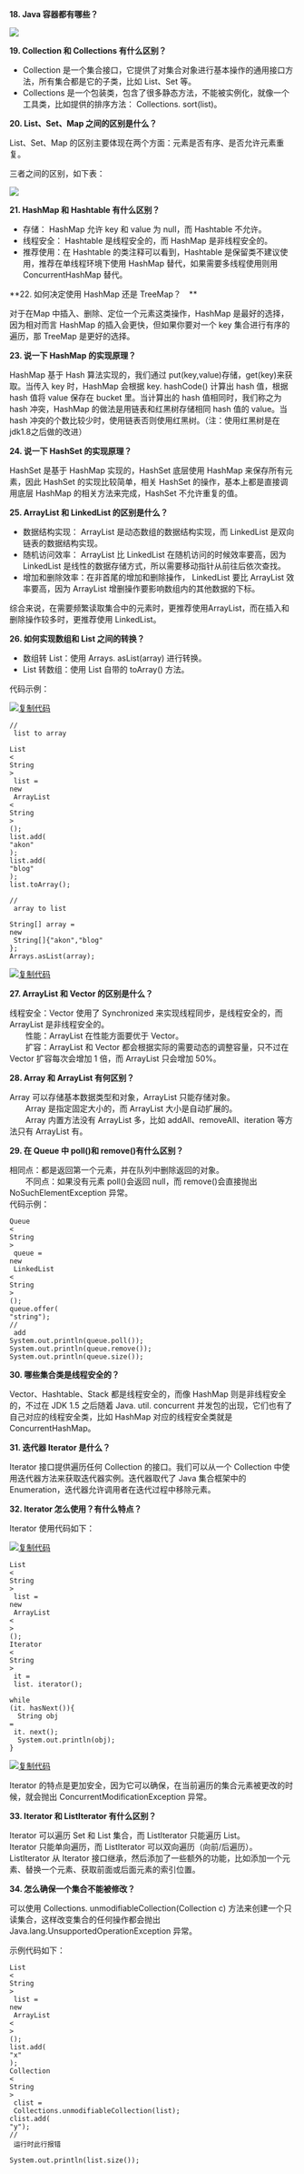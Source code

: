 **18. Java 容器都有哪些？**

![](/assets/1588033-20190427105432836-1091486414.png)

**19. Collection 和 Collections 有什么区别？**

* Collection 是一个集合接口，它提供了对集合对象进行基本操作的通用接口方法，所有集合都是它的子类，比如 List、Set 等。
* Collections 是一个包装类，包含了很多静态方法，不能被实例化，就像一个工具类，比如提供的排序方法： Collections. sort\(list\)。

**20. List、Set、Map 之间的区别是什么？**

List、Set、Map 的区别主要体现在两个方面：元素是否有序、是否允许元素重复。

三者之间的区别，如下表：

![](/assets/1588033-20190427105643498-1542742393.png)

**21. HashMap 和 Hashtable 有什么区别？**

* 存储：
  HashMap 允许 key 和 value 为 null，而 Hashtable 不允许。
* 线程安全：
  Hashtable 是线程安全的，而 HashMap 是非线程安全的。
* 推荐使用：在
  Hashtable 的类注释可以看到，Hashtable 是保留类不建议使用，推荐在单线程环境下使用 HashMap 替代，如果需要多线程使用则用 ConcurrentHashMap 替代。

**22. 如何决定使用 HashMap 还是 TreeMap？　**

对于在Map 中插入、删除、定位一个元素这类操作，HashMap 是最好的选择，因为相对而言 HashMap 的插入会更快，但如果你要对一个 key 集合进行有序的遍历，那 TreeMap 是更好的选择。

**23. 说一下 HashMap 的实现原理？**

HashMap 基于 Hash 算法实现的，我们通过 put\(key,value\)存储，get\(key\)来获取。当传入 key 时，HashMap 会根据 key. hashCode\(\) 计算出 hash 值，根据 hash 值将 value 保存在 bucket 里。当计算出的 hash 值相同时，我们称之为 hash 冲突，HashMap 的做法是用链表和红黑树存储相同 hash 值的 value。当 hash 冲突的个数比较少时，使用链表否则使用红黑树。（注：使用红黑树是在jdk1.8之后做的改进）

**24. 说一下 HashSet 的实现原理？**

HashSet 是基于 HashMap 实现的，HashSet 底层使用 HashMap 来保存所有元素，因此 HashSet 的实现比较简单，相关 HashSet 的操作，基本上都是直接调用底层 HashMap 的相关方法来完成，HashSet 不允许重复的值。

**25. ArrayList 和 LinkedList 的区别是什么？**

* 数据结构实现：
  ArrayList 是动态数组的数据结构实现，而 LinkedList 是双向链表的数据结构实现。
* 随机访问效率：
  ArrayList 比 LinkedList 在随机访问的时候效率要高，因为 LinkedList 是线性的数据存储方式，所以需要移动指针从前往后依次查找。
* 增加和删除效率：在非首尾的增加和删除操作，
  LinkedList 要比 ArrayList 效率要高，因为 ArrayList 增删操作要影响数组内的其他数据的下标。

综合来说，在需要频繁读取集合中的元素时，更推荐使用ArrayList，而在插入和删除操作较多时，更推荐使用 LinkedList。

**26. 如何实现数组和 List 之间的转换？**

* 数组转
  List：使用 Arrays. asList\(array\) 进行转换。
* List 转数组：使用 List 自带的 toArray\(\) 方法。

代码示例：

[![](https://common.cnblogs.com/images/copycode.gif "复制代码")](javascript:void%280%29;)

```
//
 list to array

List
<
String
>
 list = 
new
 ArrayList
<
String
>
();
list.add(
"akon"
);
list.add(
"blog"
);
list.toArray();

//
 array to list

String[] array = 
new
 String[]{"akon","blog"
};
Arrays.asList(array);
```

[![](https://common.cnblogs.com/images/copycode.gif "复制代码")](javascript:void%280%29;)

**27. ArrayList 和 Vector 的区别是什么？**

线程安全：Vector 使用了 Synchronized 来实现线程同步，是线程安全的，而 ArrayList 是非线程安全的。  
　　性能：ArrayList 在性能方面要优于 Vector。  
　　扩容：ArrayList 和 Vector 都会根据实际的需要动态的调整容量，只不过在 Vector 扩容每次会增加 1 倍，而 ArrayList 只会增加 50%。

**28. Array 和 ArrayList 有何区别？**

Array 可以存储基本数据类型和对象，ArrayList 只能存储对象。  
　　Array 是指定固定大小的，而 ArrayList 大小是自动扩展的。  
　　Array 内置方法没有 ArrayList 多，比如 addAll、removeAll、iteration 等方法只有 ArrayList 有。

**29. 在 Queue 中 poll\(\)和 remove\(\)有什么区别？**

相同点：都是返回第一个元素，并在队列中删除返回的对象。  
　　不同点：如果没有元素 poll\(\)会返回 null，而 remove\(\)会直接抛出 NoSuchElementException 异常。  
代码示例：

```
Queue
<
String
>
 queue = 
new
 LinkedList
<
String
>
();
queue.offer(
"string"); 
//
 add
System.out.println(queue.poll());
System.out.println(queue.remove());
System.out.println(queue.size());
```

**30. 哪些集合类是线程安全的？**

Vector、Hashtable、Stack 都是线程安全的，而像 HashMap 则是非线程安全的，不过在 JDK 1.5 之后随着 Java. util. concurrent 并发包的出现，它们也有了自己对应的线程安全类，比如 HashMap 对应的线程安全类就是 ConcurrentHashMap。

**31. 迭代器 Iterator 是什么？**

Iterator 接口提供遍历任何 Collection 的接口。我们可以从一个 Collection 中使用迭代器方法来获取迭代器实例。迭代器取代了 Java 集合框架中的 Enumeration，迭代器允许调用者在迭代过程中移除元素。

**32. Iterator 怎么使用？有什么特点？**

Iterator 使用代码如下：

[![](https://common.cnblogs.com/images/copycode.gif "复制代码")](javascript:void%280%29;)

```
List
<
String
>
 list = 
new
 ArrayList
<
>
();
Iterator
<
String
>
 it =
 list. iterator();

while
(it. hasNext()){
  String obj 
=
 it. next();
  System.out.println(obj);
}
```

[![](https://common.cnblogs.com/images/copycode.gif "复制代码")](javascript:void%280%29;)

Iterator 的特点是更加安全，因为它可以确保，在当前遍历的集合元素被更改的时候，就会抛出 ConcurrentModificationException 异常。

**33. Iterator 和 ListIterator 有什么区别？**

Iterator 可以遍历 Set 和 List 集合，而 ListIterator 只能遍历 List。  
Iterator 只能单向遍历，而 ListIterator 可以双向遍历（向前/后遍历）。  
ListIterator 从 Iterator 接口继承，然后添加了一些额外的功能，比如添加一个元素、替换一个元素、获取前面或后面元素的索引位置。

**34. 怎么确保一个集合不能被修改？**

可以使用 Collections. unmodifiableCollection\(Collection c\) 方法来创建一个只读集合，这样改变集合的任何操作都会抛出 Java.lang.UnsupportedOperationException 异常。

示例代码如下：

```
List
<
String
>
 list = 
new
 ArrayList
<
>
();
list.add(
"x"
);
Collection
<
String
>
 clist =
 Collections.unmodifiableCollection(list);
clist.add(
"y"); 
//
 运行时此行报错

System.out.println(list.size());
```



